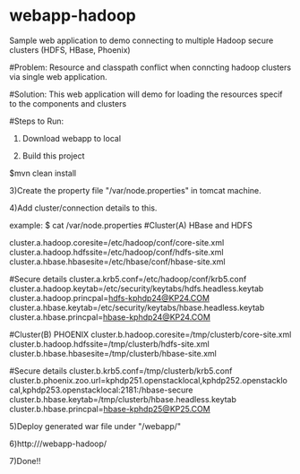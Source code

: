 # webapp-hadoop
Sample web application to demo connecting to multiple Hadoop secure clusters (HDFS, HBase, Phoenix)

#Problem:
Resource and classpath conflict when conncting hadoop clusters via single web application.

#Solution:
This web application will demo for loading the resources specif to the components and clusters

#Steps to Run:

1) Download webapp to local

2) Build this project

$mvn clean install

3)Create the property file "/var/node.properties" in tomcat machine.

4)Add cluster/connection details to this.

example:
$ cat /var/node.properties
#Cluster(A) HBase and HDFS


cluster.a.hadoop.coresite=/etc/hadoop/conf/core-site.xml
cluster.a.hadoop.hdfssite=/etc/hadoop/conf/hdfs-site.xml
cluster.a.hbase.hbasesite=/etc/hbase/conf/hbase-site.xml

#Secure details
cluster.a.krb5.conf=/etc/hadoop/conf/krb5.conf
cluster.a.hadoop.keytab=/etc/security/keytabs/hdfs.headless.keytab
cluster.a.hadoop.princpal=hdfs-kphdp24@KP24.COM
cluster.a.hbase.keytab=/etc/security/keytabs/hbase.headless.keytab
cluster.a.hbase.princpal=hbase-kphdp24@KP24.COM

#Cluster(B) PHOENIX
cluster.b.hadoop.coresite=/tmp/clusterb/core-site.xml
cluster.b.hadoop.hdfssite=/tmp/clusterb/hdfs-site.xml
cluster.b.hbase.hbasesite=/tmp/clusterb/hbase-site.xml

#Secure details
cluster.b.krb5.conf=/tmp/clusterb/krb5.conf
cluster.b.phoenix.zoo.url=kphdp251.openstacklocal,kphdp252.openstacklocal,kphdp253.openstacklocal:2181:/hbase-secure
cluster.b.hbase.keytab=/tmp/clusterb/hbase.headless.keytab
cluster.b.hbase.princpal=hbase-kphdp25@KP25.COM

5)Deploy generated war file under "<tomcat path>/webapp/"

6)http://<tomcat ip:port>/webapp-hadoop/

7)Done!!
